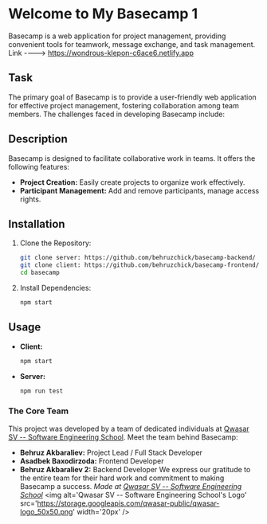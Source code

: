 # Welcome to My Basecamp 1
Basecamp is a web application for project management, providing convenient tools for teamwork, message exchange, and task management.
Link ----> https://wondrous-klepon-c6ace6.netlify.app
## Task
The primary goal of Basecamp is to provide a user-friendly web application for effective project management, fostering collaboration among team members. The challenges faced in developing Basecamp include:
## Description
Basecamp is designed to facilitate collaborative work in teams. It offers the following features:
- **Project Creation:** Easily create projects to organize work effectively.
- **Participant Management:** Add and remove participants, manage access rights.
## Installation
1. Clone the Repository:
    ```bash
    git clone server: https://github.com/behruzchick/basecamp-backend/
    git clone client: https://github.com/behruzchick/basecamp-frontend/
    cd basecamp
    ```
2. Install Dependencies:
    ```bash
    npm start
    ```

## Usage
- **Client:**
    ```bash
    npm start
    ```
- **Server:**
    ```bash
    npm run test
    ```
### The Core Team
This project was developed by  a team of dedicated individuals at [Qwasar SV -- Software Engineering School](https://qwasar.io). Meet the team behind Basecamp:
- **Behruz Akbaraliev:** Project Lead / Full Stack Developer
- **Asadbek Baxodirzoda:** Frontend Developer 
- **Behruz Akbaraliev 2:** Backend Developer
We express our gratitude to the entire team for their hard work and commitment to making Basecamp a success.
<span><i>Made at <a href='https://qwasar.io'>Qwasar SV -- Software Engineering School</a></i></span>
<span><img alt='Qwasar SV -- Software Engineering School's Logo' src='https://storage.googleapis.com/qwasar-public/qwasar-logo_50x50.png' width='20px' /></span>
